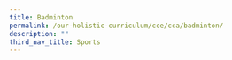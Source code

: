 ```yaml
---
title: Badminton
permalink: /our-holistic-curriculum/cce/cca/badminton/
description: ""
third_nav_title: Sports
---
```

